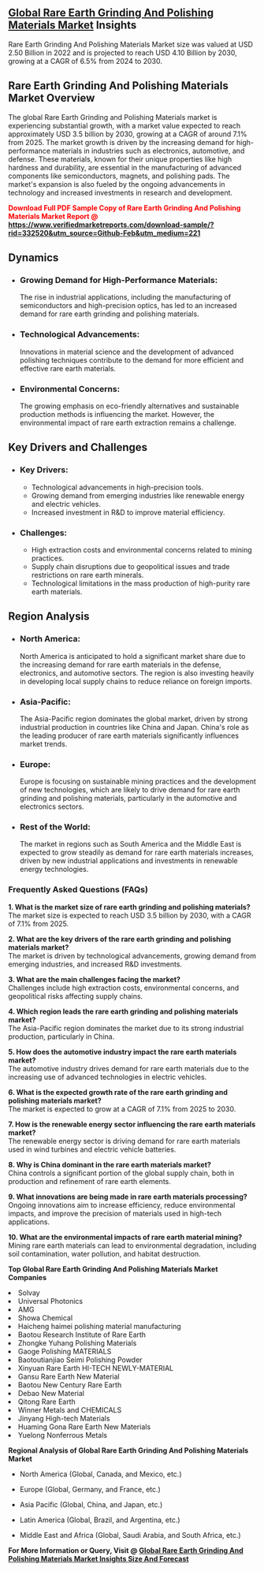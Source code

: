 <h2><a href="https://www.verifiedmarketreports.com/download-sample/?rid=332520&amp;utm_source=Github&amp;utm_medium=221" target="_blank">Global Rare Earth Grinding And Polishing Materials Market</a> Insights</h2><p>Rare Earth Grinding And Polishing Materials Market size was valued at USD 2.50 Billion in 2022 and is projected to reach USD 4.10 Billion by 2030, growing at a CAGR of 6.5% from 2024 to 2030.</p><p><h2>Rare Earth Grinding And Polishing Materials Market Overview</h2> <p>The global Rare Earth Grinding and Polishing Materials market is experiencing substantial growth, with a market value expected to reach approximately USD 3.5 billion by 2030, growing at a CAGR of around 7.1% from 2025. The market growth is driven by the increasing demand for high-performance materials in industries such as electronics, automotive, and defense. These materials, known for their unique properties like high hardness and durability, are essential in the manufacturing of advanced components like semiconductors, magnets, and polishing pads. The market's expansion is also fueled by the ongoing advancements in technology and increased investments in research and development.</p> <p><strong><p><span class=""><span style="color: #ff0000;"><strong>Download Full PDF Sample Copy of Rare Earth Grinding And Polishing Materials Market Report</strong> @ </span><a href="https://www.verifiedmarketreports.com/download-sample/?rid=332520&amp;utm_source=Github-Feb&amp;utm_medium=221" target="_blank">https://www.verifiedmarketreports.com/download-sample/?rid=332520&amp;utm_source=Github-Feb&amp;utm_medium=221</a></span></p></strong></p> <h2>Dynamics</h2> <ul> <li><h3>Growing Demand for High-Performance Materials:</h3> The rise in industrial applications, including the manufacturing of semiconductors and high-precision optics, has led to an increased demand for rare earth grinding and polishing materials.</li> <li><h3>Technological Advancements:</h3> Innovations in material science and the development of advanced polishing techniques contribute to the demand for more efficient and effective rare earth materials.</li> <li><h3>Environmental Concerns:</h3> The growing emphasis on eco-friendly alternatives and sustainable production methods is influencing the market. However, the environmental impact of rare earth extraction remains a challenge.</li> </ul> <h2>Key Drivers and Challenges</h2> <ul> <li><h3>Key Drivers:</h3> <ul> <li>Technological advancements in high-precision tools.</li> <li>Growing demand from emerging industries like renewable energy and electric vehicles.</li> <li>Increased investment in R&D to improve material efficiency.</li> </ul> </li> <li><h3>Challenges:</h3> <ul> <li>High extraction costs and environmental concerns related to mining practices.</li> <li>Supply chain disruptions due to geopolitical issues and trade restrictions on rare earth minerals.</li> <li>Technological limitations in the mass production of high-purity rare earth materials.</li> </ul> </li> </ul> <h2>Region Analysis</h2> <ul> <li><h3>North America:</h3> North America is anticipated to hold a significant market share due to the increasing demand for rare earth materials in the defense, electronics, and automotive sectors. The region is also investing heavily in developing local supply chains to reduce reliance on foreign imports.</li> <li><h3>Asia-Pacific:</h3> The Asia-Pacific region dominates the global market, driven by strong industrial production in countries like China and Japan. China's role as the leading producer of rare earth materials significantly influences market trends.</li> <li><h3>Europe:</h3> Europe is focusing on sustainable mining practices and the development of new technologies, which are likely to drive demand for rare earth grinding and polishing materials, particularly in the automotive and electronics sectors.</li> <li><h3>Rest of the World:</h3> The market in regions such as South America and the Middle East is expected to grow steadily as demand for rare earth materials increases, driven by new industrial applications and investments in renewable energy technologies.</li> </ul> <h3>Frequently Asked Questions (FAQs)</h3> <p><strong>1. What is the market size of rare earth grinding and polishing materials?</strong><br> The market size is expected to reach USD 3.5 billion by 2030, with a CAGR of 7.1% from 2025.</p> <p><strong>2. What are the key drivers of the rare earth grinding and polishing materials market?</strong><br> The market is driven by technological advancements, growing demand from emerging industries, and increased R&D investments.</p> <p><strong>3. What are the main challenges facing the market?</strong><br> Challenges include high extraction costs, environmental concerns, and geopolitical risks affecting supply chains.</p> <p><strong>4. Which region leads the rare earth grinding and polishing materials market?</strong><br> The Asia-Pacific region dominates the market due to its strong industrial production, particularly in China.</p> <p><strong>5. How does the automotive industry impact the rare earth materials market?</strong><br> The automotive industry drives demand for rare earth materials due to the increasing use of advanced technologies in electric vehicles.</p> <p><strong>6. What is the expected growth rate of the rare earth grinding and polishing materials market?</strong><br> The market is expected to grow at a CAGR of 7.1% from 2025 to 2030.</p> <p><strong>7. How is the renewable energy sector influencing the rare earth materials market?</strong><br> The renewable energy sector is driving demand for rare earth materials used in wind turbines and electric vehicle batteries.</p> <p><strong>8. Why is China dominant in the rare earth materials market?</strong><br> China controls a significant portion of the global supply chain, both in production and refinement of rare earth elements.</p> <p><strong>9. What innovations are being made in rare earth materials processing?</strong><br> Ongoing innovations aim to increase efficiency, reduce environmental impacts, and improve the precision of materials used in high-tech applications.</p> <p><strong>10. What are the environmental impacts of rare earth material mining?</strong><br> Mining rare earth materials can lead to environmental degradation, including soil contamination, water pollution, and habitat destruction.</p> </p><p><strong>Top Global Rare Earth Grinding And Polishing Materials Market Companies</strong></p><div data-test-id=""><p><li>Solvay</li><li> Universal Photonics</li><li> AMG</li><li> Showa Chemical</li><li> Haicheng haimei polishing material manufacturing</li><li> Baotou Research Institute of Rare Earth</li><li> Zhongke Yuhang Polishing Materials</li><li> Gaoge Polishing MATERIALS</li><li> Baotoutianjiao Seimi Polishing Powder</li><li> Xinyuan Rare Earth HI-TECH NEWLY-MATERIAL</li><li> Gansu Rare Earth New Material</li><li> Baotou New Century Rare Earth</li><li> Debao New Material</li><li> Qitong Rare Earth</li><li> Winner Metals and CHEMICALS</li><li> Jinyang High-tech Materials</li><li> Huaming Gona Rare Earth New Materials</li><li> Yuelong Nonferrous Metals</li></p><div><strong>Regional Analysis of&nbsp;Global Rare Earth Grinding And Polishing Materials Market</strong></div><ul><li dir="ltr"><p dir="ltr">North America&nbsp;(Global, Canada, and Mexico, etc.)</p></li><li dir="ltr"><p dir="ltr">Europe (Global, Germany, and France, etc.)</p></li><li dir="ltr"><p dir="ltr">Asia Pacific&nbsp;(Global, China, and Japan, etc.)</p></li><li dir="ltr"><p dir="ltr">Latin America&nbsp;(Global, Brazil, and Argentina, etc.)</p></li><li dir="ltr">Middle East and Africa&nbsp;(Global, Saudi Arabia, and South Africa, etc.)</li></ul><p><strong>For More Information or Query, Visit @&nbsp;</strong><strong><a href="https://www.verifiedmarketreports.com/product/rare-earth-grinding-and-polishing-materials-market/?utm_source=Github&amp;utm_medium=221" target="_blank">Global Rare Earth Grinding And Polishing Materials Market Insights Size And Forecast</a></strong></p></div>
